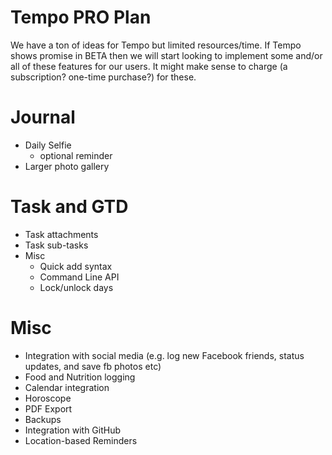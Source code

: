 # Tempo PRO Plan

We have a ton of ideas for Tempo but limited resources/time. If Tempo shows promise in BETA then we will start looking to implement some and/or all of these features for our users. It might make sense to charge (a subscription? one-time purchase?) for these.

# Journal

- Daily Selfie
  - optional reminder
- Larger photo gallery

# Task and GTD

- Task attachments
- Task sub-tasks
- Misc
  - Quick add syntax
  - Command Line API
  - Lock/unlock days

# Misc

- Integration with social media (e.g. log new Facebook friends, status updates, and save fb photos etc)
- Food and Nutrition logging
- Calendar integration
- Horoscope
- PDF Export
- Backups
- Integration with GitHub
- Location-based Reminders
